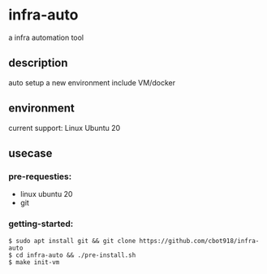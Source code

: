 # infra-auto
a infra automation tool


## description
auto setup a new environment include  VM/docker

## environment
current support: Linux Ubuntu 20

## usecase
### pre-requesties: 
- linux ubuntu 20
- git

### getting-started:
```
$ sudo apt install git && git clone https://github.com/cbot918/infra-auto
$ cd infra-auto && ./pre-install.sh
$ make init-vm
```


